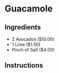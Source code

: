 # Guacamole
## Ingredients
* 2 Avocados ($10.00)
* 1 Lime ($1.50)
* Pinch of Salt ($4.00)
## Instructions
